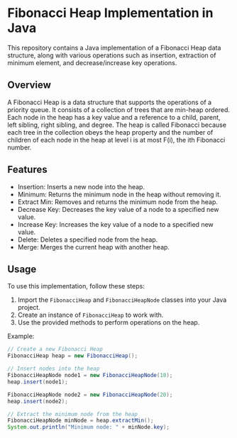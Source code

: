# Fibonacci Heap Implementation in Java

This repository contains a Java implementation of a Fibonacci Heap data structure, along with various operations such as insertion, extraction of minimum element, and decrease/increase key operations.

## Overview

A Fibonacci Heap is a data structure that supports the operations of a priority queue. It consists of a collection of trees that are min-heap ordered. Each node in the heap has a key value and a reference to a child, parent, left sibling, right sibling, and degree. The heap is called Fibonacci because each tree in the collection obeys the heap property and the number of children of each node in the heap at level i is at most F(i), the ith Fibonacci number.

## Features

- Insertion: Inserts a new node into the heap.
- Minimum: Returns the minimum node in the heap without removing it.
- Extract Min: Removes and returns the minimum node from the heap.
- Decrease Key: Decreases the key value of a node to a specified new value.
- Increase Key: Increases the key value of a node to a specified new value.
- Delete: Deletes a specified node from the heap.
- Merge: Merges the current heap with another heap.

## Usage

To use this implementation, follow these steps:

1. Import the `FibonacciHeap` and `FibonacciHeapNode` classes into your Java project.
2. Create an instance of `FibonacciHeap` to work with.
3. Use the provided methods to perform operations on the heap.

Example:
```java
// Create a new Fibonacci Heap
FibonacciHeap heap = new FibonacciHeap();

// Insert nodes into the heap
FibonacciHeapNode node1 = new FibonacciHeapNode(10);
heap.insert(node1);

FibonacciHeapNode node2 = new FibonacciHeapNode(20);
heap.insert(node2);

// Extract the minimum node from the heap
FibonacciHeapNode minNode = heap.extractMin();
System.out.println("Minimum node: " + minNode.key);
